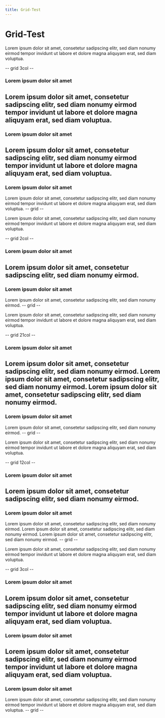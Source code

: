 ```yaml
---
title: Grid-Test
---
```


# Grid-Test

Lorem ipsum dolor sit amet, consetetur sadipscing elitr, sed diam nonumy eirmod 
tempor invidunt ut labore et dolore magna aliquyam erat, sed diam voluptua.

-- grid 3col --
### Lorem ipsum dolor sit amet
Lorem ipsum dolor sit amet, consetetur sadipscing elitr, sed diam nonumy eirmod 
tempor invidunt ut labore et dolore magna aliquyam erat, sed diam voluptua.
--
### Lorem ipsum dolor sit amet
Lorem ipsum dolor sit amet, consetetur sadipscing elitr, sed diam nonumy eirmod
tempor invidunt ut labore et dolore magna aliquyam erat, sed diam voluptua.
--
### Lorem ipsum dolor sit amet
Lorem ipsum dolor sit amet, consetetur sadipscing elitr, sed diam nonumy eirmod 
tempor invidunt ut labore et dolore magna aliquyam erat, sed diam voluptua.
-- grid --

Lorem ipsum dolor sit amet, consetetur sadipscing elitr, sed diam nonumy eirmod 
tempor invidunt ut labore et dolore magna aliquyam erat, sed diam voluptua.

-- grid 2col --
### Lorem ipsum dolor sit amet
Lorem ipsum dolor sit amet, consetetur sadipscing elitr, sed diam nonumy eirmod.
--
### Lorem ipsum dolor sit amet
Lorem ipsum dolor sit amet, consetetur sadipscing elitr, sed diam nonumy eirmod.
-- grid --

Lorem ipsum dolor sit amet, consetetur sadipscing elitr, sed diam nonumy eirmod 
tempor invidunt ut labore et dolore magna aliquyam erat, sed diam voluptua.

-- grid 21col --
### Lorem ipsum dolor sit amet
Lorem ipsum dolor sit amet, consetetur sadipscing elitr, sed diam nonumy eirmod.
Lorem ipsum dolor sit amet, consetetur sadipscing elitr, sed diam nonumy eirmod.
Lorem ipsum dolor sit amet, consetetur sadipscing elitr, sed diam nonumy eirmod.
--
### Lorem ipsum dolor sit amet
Lorem ipsum dolor sit amet, consetetur sadipscing elitr, sed diam nonumy eirmod.
-- grid --

Lorem ipsum dolor sit amet, consetetur sadipscing elitr, sed diam nonumy eirmod 
tempor invidunt ut labore et dolore magna aliquyam erat, sed diam voluptua.

-- grid 12col --
### Lorem ipsum dolor sit amet
Lorem ipsum dolor sit amet, consetetur sadipscing elitr, sed diam nonumy eirmod.
--
### Lorem ipsum dolor sit amet
Lorem ipsum dolor sit amet, consetetur sadipscing elitr, sed diam nonumy eirmod.
Lorem ipsum dolor sit amet, consetetur sadipscing elitr, sed diam nonumy eirmod.
Lorem ipsum dolor sit amet, consetetur sadipscing elitr, sed diam nonumy eirmod.
-- grid --

Lorem ipsum dolor sit amet, consetetur sadipscing elitr, sed diam nonumy eirmod 
tempor invidunt ut labore et dolore magna aliquyam erat, sed diam voluptua.

-- grid 3col --
### Lorem ipsum dolor sit amet
Lorem ipsum dolor sit amet, consetetur sadipscing elitr, sed diam nonumy eirmod 
tempor invidunt ut labore et dolore magna aliquyam erat, sed diam voluptua.
--
### Lorem ipsum dolor sit amet
Lorem ipsum dolor sit amet, consetetur sadipscing elitr, sed diam nonumy eirmod
tempor invidunt ut labore et dolore magna aliquyam erat, sed diam voluptua.
--
### Lorem ipsum dolor sit amet
Lorem ipsum dolor sit amet, consetetur sadipscing elitr, sed diam nonumy eirmod 
tempor invidunt ut labore et dolore magna aliquyam erat, sed diam voluptua.
-- grid --
